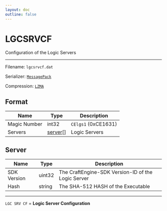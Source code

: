 ```yaml
---
layout: doc
outline: false
---
```


# LGCSRVCF

Configuration of the Logic Servers

---

Filename: `lgcsrvcf.dat`

Serializer: [`MessagePack`](https://msgpack.org/)

Compression: [`LZMA`](https://en.wikipedia.org/wiki/LZMA)

## Format

| Name         | Type                | Description         |
| ------------ | ------------------- | ------------------- |
| Magic Number | int32               | `CElgs1` (0xCE1631) |
| Servers      | [server](#server)[] | Logic Servers       |

## Server

| Name        | Type   | Description                                        |
| ----------- | ------ | -------------------------------------------------- |
| SDK Version | uint32 | The CraftEngine-SDK Version-ID of the Logic Server |
| Hash        | string | The SHA-512 HASH of the Executable                 |

---

`LGC SRV CF` = **Logic Server Configuration**
